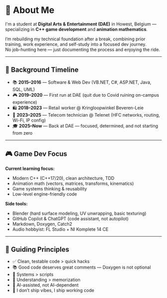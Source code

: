# 👋 About Me

I'm a student at **Digital Arts & Entertainment (DAE)** in Howest, Belgium —  
specializing in **C++ game development** and **animation mathematics**.

I’m rebuilding my technical foundation after a break, combining prior training, work experience, and self-study into a focused dev journey.  
No job-hunting here — just documenting the process and enjoying the ride.

---

## 🧠 Background Timeline

- 📚 **2015–2016** — Software & Web Dev (VB.NET, C#, ASP.NET, Java, SQL, UML)
- 🎮 **2019–2020** — First run at DAE (quit due to Covid ruining on-campus experience)
- 🛍️ **2018–2023** — Retail worker @ Kringloopwinkel Beveren-Leie
- 🔌 **2023–2025** — Telecom technician @ Telenet (HFC networks, routing, Wi-Fi, IP config)
- 🎓 **2025–Now** — Back at DAE — focused, determined, and not starting from zero

---

## 🎮 Game Dev Focus

**Current learning focus:**
- Modern C++ (C++17/20), clean architecture, TDD
- Animation math (vectors, matrices, transforms, kinematics)
- Game systems thinking & reusability
- Low-level engine-friendly code

**Side tools:**
- Blender (hard surface modeling, UV unwrapping, basic texturing)
- GitHub Copilot & ChatGPT (code assistant, not autopilot)
- Markdown, Doxygen, Catch2
- Audio hobbyist: FL Studio + NI Komplete 14 CE

---

## 📌 Guiding Principles

- ✅ Clean, testable code > quick hacks  
- 📚 Good code deserves great comments — Doxygen is not optional  
- 🧩 Systems > scripts  
- 🧠 Understanding > memorization  
- 🤖 AI-assisted, not AI-dependent  
- 🚫 I don’t ship vibes, I ship working code

